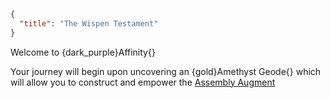 ```json
{
  "title": "The Wispen Testament"
}
```

Welcome to {dark_purple}Affinity{}


Your journey will begin upon uncovering an {gold}Amethyst Geode{} which
will allow you to construct and empower the [Assembly Augment](^lavender-bud:assembly_augment)